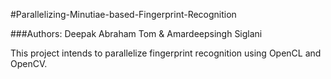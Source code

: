 #Parallelizing-Minutiae-based-Fingerprint-Recognition

###Authors: Deepak Abraham Tom  &  Amardeepsingh Siglani

This project intends to parallelize fingerprint recognition using OpenCL and OpenCV.
